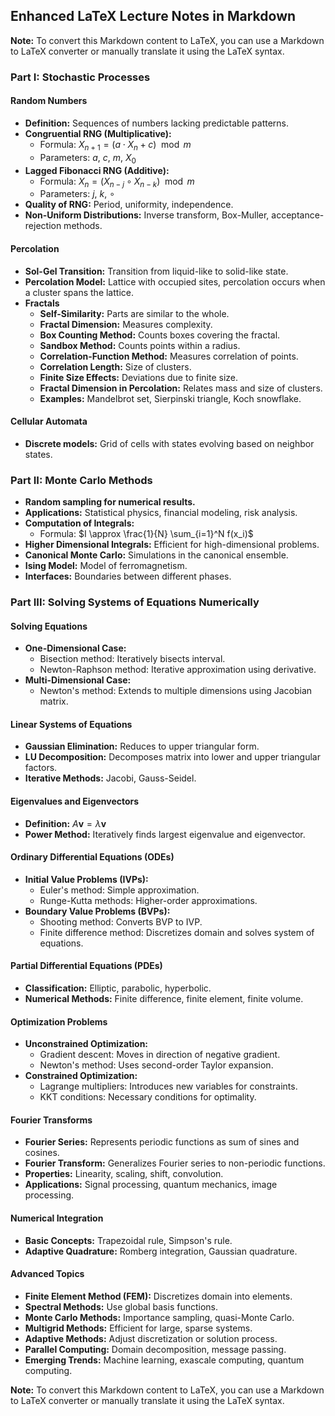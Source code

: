 ## **Enhanced LaTeX Lecture Notes in Markdown**

**Note:** To convert this Markdown content to LaTeX, you can use a Markdown to LaTeX converter or manually translate it using the LaTeX syntax.

### **Part I: Stochastic Processes**

#### **Random Numbers**

* **Definition:** Sequences of numbers lacking predictable patterns.
* **Congruential RNG (Multiplicative):**
  * Formula: $X_{n+1} = (a \cdot X_n + c) \mod m$
  * Parameters: $a$, $c$, $m$, $X_0$
* **Lagged Fibonacci RNG (Additive):**
  * Formula: $X_n = (X_{n-j} \circ X_{n-k}) \mod m$
  * Parameters: $j$, $k$, $\circ$
* **Quality of RNG:** Period, uniformity, independence.
* **Non-Uniform Distributions:** Inverse transform, Box-Muller, acceptance-rejection methods.

#### **Percolation**

* **Sol-Gel Transition:** Transition from liquid-like to solid-like state.
* **Percolation Model:** Lattice with occupied sites, percolation occurs when a cluster spans the lattice.
* **Fractals**
  * **Self-Similarity:** Parts are similar to the whole.
  * **Fractal Dimension:** Measures complexity.
  * **Box Counting Method:** Counts boxes covering the fractal.
  * **Sandbox Method:** Counts points within a radius.
  * **Correlation-Function Method:** Measures correlation of points.
  * **Correlation Length:** Size of clusters.
  * **Finite Size Effects:** Deviations due to finite size.
  * **Fractal Dimension in Percolation:** Relates mass and size of clusters.
  * **Examples:** Mandelbrot set, Sierpinski triangle, Koch snowflake.

#### **Cellular Automata**

* **Discrete models:** Grid of cells with states evolving based on neighbor states.

### **Part II: Monte Carlo Methods**

* **Random sampling for numerical results.**
* **Applications:** Statistical physics, financial modeling, risk analysis.
* **Computation of Integrals:**
  * Formula: $I \approx \frac{1}{N} \sum_{i=1}^N f(x_i)$
* **Higher Dimensional Integrals:** Efficient for high-dimensional problems.
* **Canonical Monte Carlo:** Simulations in the canonical ensemble.
* **Ising Model:** Model of ferromagnetism.
* **Interfaces:** Boundaries between different phases.

### **Part III: Solving Systems of Equations Numerically**

#### **Solving Equations**

* **One-Dimensional Case:**
  * Bisection method: Iteratively bisects interval.
  * Newton-Raphson method: Iterative approximation using derivative.
* **Multi-Dimensional Case:**
  * Newton's method: Extends to multiple dimensions using Jacobian matrix.

#### **Linear Systems of Equations**

* **Gaussian Elimination:** Reduces to upper triangular form.
* **LU Decomposition:** Decomposes matrix into lower and upper triangular factors.
* **Iterative Methods:** Jacobi, Gauss-Seidel.

#### **Eigenvalues and Eigenvectors**

* **Definition:** $A\mathbf{v} = \lambda\mathbf{v}$
* **Power Method:** Iteratively finds largest eigenvalue and eigenvector.

#### **Ordinary Differential Equations (ODEs)**

* **Initial Value Problems (IVPs):**
  * Euler's method: Simple approximation.
  * Runge-Kutta methods: Higher-order approximations.
* **Boundary Value Problems (BVPs):**
  * Shooting method: Converts BVP to IVP.
  * Finite difference method: Discretizes domain and solves system of equations.

#### **Partial Differential Equations (PDEs)**

* **Classification:** Elliptic, parabolic, hyperbolic.
* **Numerical Methods:** Finite difference, finite element, finite volume.

#### **Optimization Problems**

* **Unconstrained Optimization:**
  * Gradient descent: Moves in direction of negative gradient.
  * Newton's method: Uses second-order Taylor expansion.
* **Constrained Optimization:**
  * Lagrange multipliers: Introduces new variables for constraints.
  * KKT conditions: Necessary conditions for optimality.

#### **Fourier Transforms**

* **Fourier Series:** Represents periodic functions as sum of sines and cosines.
* **Fourier Transform:** Generalizes Fourier series to non-periodic functions.
* **Properties:** Linearity, scaling, shift, convolution.
* **Applications:** Signal processing, quantum mechanics, image processing.

#### **Numerical Integration**

* **Basic Concepts:** Trapezoidal rule, Simpson's rule.
* **Adaptive Quadrature:** Romberg integration, Gaussian quadrature.

#### **Advanced Topics**

* **Finite Element Method (FEM):** Discretizes domain into elements.
* **Spectral Methods:** Use global basis functions.
* **Monte Carlo Methods:** Importance sampling, quasi-Monte Carlo.
* **Multigrid Methods:** Efficient for large, sparse systems.
* **Adaptive Methods:** Adjust discretization or solution process.
* **Parallel Computing:** Domain decomposition, message passing.
* **Emerging Trends:** Machine learning, exascale computing, quantum computing.

**Note:** To convert this Markdown content to LaTeX, you can use a Markdown to LaTeX converter or manually translate it using the LaTeX syntax.
